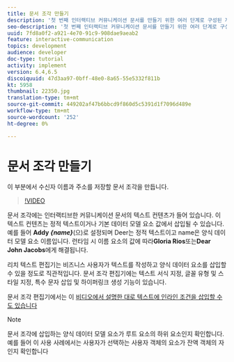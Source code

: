 ```yaml
---
title: 문서 조각 만들기
description: '첫 번째 인터랙티브 커뮤니케이션 문서를 만들기 위한 여러 단계로 구성된 자습서의 5부분입니다. 이 부분에서 수신자 이름과 주소를 저장할 문서 조각을 만듭니다. '
seo-description: '첫 번째 인터랙티브 커뮤니케이션 문서를 만들기 위한 여러 단계로 구성된 자습서의 5부분입니다. 이 부분에서 수신자 이름과 주소를 저장할 문서 조각을 만듭니다. '
uuid: 7fd8a0f2-a921-4e70-91c9-908dae9aeab2
feature: interactive-communication
topics: development
audience: developer
doc-type: tutorial
activity: implement
version: 6.4,6.5
discoiquuid: 47d3aa97-0bff-48e0-8a65-55e5332f811b
kt: 5958
thumbnail: 22350.jpg
translation-type: tm+mt
source-git-commit: 449202af47b6bbcd9f860d5c5391d1f7096d489e
workflow-type: tm+mt
source-wordcount: '252'
ht-degree: 0%

---
```



# 문서 조각 만들기

이 부분에서 수신자 이름과 주소를 저장할 문서 조각을 만듭니다.

>[!VIDEO](https://video.tv.adobe.com/v/22350/?quality=9&learn=on)

문서 조각에는 인터랙티브한 커뮤니케이션 문서의 텍스트 컨텐츠가 들어 있습니다. 이 텍스트 컨텐츠는 정적 텍스트이거나 기본 데이터 모델 요소 값에서 삽입될 수 있습니다. 예를 들어 **Addy _{name}_**(으)로 설정되며 Deer는 정적 텍스트이고 name은 양식 데이터 모델 요소 이름입니다. 런타임 시 이름 요소의 값에 따라&#x200B;**Gloria Rios**또는&#x200B;**Dear John Jacobs**에게 해결됩니다.

리치 텍스트 편집기는 비즈니스 사용자가 텍스트를 작성하고 양식 데이터 요소를 삽입할 수 있을 정도로 직관적입니다. 문서 조각 편집기에는 텍스트 서식 지정, 글꼴 유형 및 스타일 지정, 특수 문자 삽입 및 하이퍼링크 생성 기능이 있습니다.

문서 조각 편집기에서는 이 [비디오에서 설명한 대로 텍스트에 인라인 조건을 삽입할 수도 있습니다](https://helpx.adobe.com/experience-manager/kt/forms/using/editing-improvements-correspondence-mgmt-feature-video-use.html)

>[!NOTE]
>
>문서 조각에 삽입하는 양식 데이터 모델 요소가 루트 요소의 하위 요소인지 확인합니다. 예를 들어 이 사용 사례에서는 사용자가 선택하는 사용자 객체의 요소가 잔액 객체의 자인지 확인합니다

